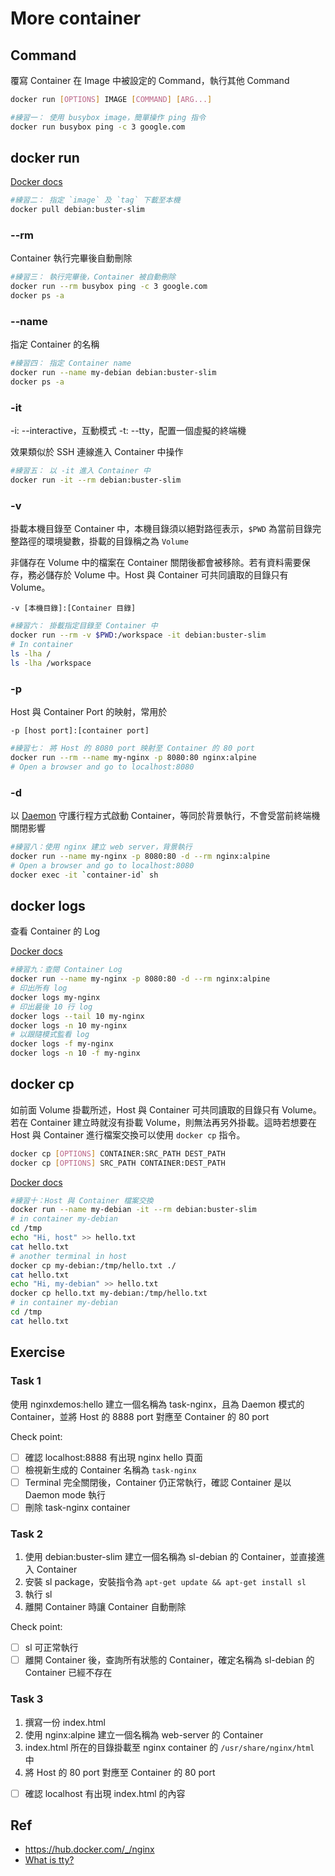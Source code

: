 # More container

## Command

覆寫 Container 在 Image 中被設定的 Command，執行其他 Command

``` bash
docker run [OPTIONS] IMAGE [COMMAND] [ARG...]
```

```bash
#練習一： 使用 busybox image，簡單操作 ping 指令
docker run busybox ping -c 3 google.com
```

## docker run

[Docker docs](https://docs.docker.com/engine/reference/commandline/run/)

```bash
#練習二： 指定 `image` 及 `tag` 下載至本機
docker pull debian:buster-slim
```

### --rm

Container 執行完畢後自動刪除

```bash
#練習三： 執行完畢後，Container 被自動刪除
docker run --rm busybox ping -c 3 google.com
docker ps -a
```

### --name

指定 Container 的名稱

```bash
#練習四： 指定 Container name
docker run --name my-debian debian:buster-slim
docker ps -a
```

### -it

-i: --interactive，互動模式
-t: --tty，配置一個虛擬的終端機

效果類似於 SSH 連線進入 Container 中操作

```bash
#練習五： 以 -it 進入 Container 中
docker run -it --rm debian:buster-slim
```

### -v

掛載本機目錄至 Container 中，本機目錄須以絕對路徑表示，```$PWD``` 為當前目錄完整路徑的環境變數，掛載的目錄稱之為 ```Volume```

非儲存在 Volume 中的檔案在 Container 關閉後都會被移除。若有資料需要保存，務必儲存於 Volume 中。Host 與 Container 可共同讀取的目錄只有 Volume。

```-v [本機目錄]:[Container 目錄]```

```bash
#練習六： 掛載指定目錄至 Container 中
docker run --rm -v $PWD:/workspace -it debian:buster-slim
# In container
ls -lha /
ls -lha /workspace
```

### -p

Host 與 Container Port 的映射，常用於

```-p [host port]:[container port]```

```bash
#練習七： 將 Host 的 8080 port 映射至 Container 的 80 port
docker run --rm --name my-nginx -p 8080:80 nginx:alpine
# Open a browser and go to localhost:8080
```

### -d

以 [Daemon](https://zh.wikipedia.org/wiki/%E5%AE%88%E6%8A%A4%E8%BF%9B%E7%A8%8B) 守護行程方式啟動 Container，等同於背景執行，不會受當前終端機關閉影響

```bash
#練習八：使用 nginx 建立 web server，背景執行
docker run --name my-nginx -p 8080:80 -d --rm nginx:alpine 
# Open a browser and go to localhost:8080
docker exec -it `container-id` sh
```

## docker logs

查看 Container 的 Log

[Docker docs](https://docs.docker.com/engine/reference/commandline/logs/)

```bash
#練習九：查閱 Container Log
docker run --name my-nginx -p 8080:80 -d --rm nginx:alpine 
# 印出所有 log
docker logs my-nginx
# 印出最後 10 行 log
docker logs --tail 10 my-nginx
docker logs -n 10 my-nginx
# 以跟隨模式監看 log
docker logs -f my-nginx
docker logs -n 10 -f my-nginx
```

## docker cp

如前面 Volume 掛載所述，Host 與 Container 可共同讀取的目錄只有 Volume。若在 Container 建立時就沒有掛載 Volume，則無法再另外掛載。這時若想要在 Host 與 Container 進行檔案交換可以使用 ```docker cp``` 指令。

```bash
docker cp [OPTIONS] CONTAINER:SRC_PATH DEST_PATH
docker cp [OPTIONS] SRC_PATH CONTAINER:DEST_PATH
```

[Docker docs](https://docs.docker.com/engine/reference/commandline/cp/)

```bash
#練習十：Host 與 Container 檔案交換
docker run --name my-debian -it --rm debian:buster-slim
# in container my-debian
cd /tmp
echo "Hi, host" >> hello.txt
cat hello.txt
# another terminal in host
docker cp my-debian:/tmp/hello.txt ./
cat hello.txt
echo "Hi, my-debian" >> hello.txt
docker cp hello.txt my-debian:/tmp/hello.txt
# in container my-debian
cd /tmp
cat hello.txt
```

## Exercise

### Task 1

使用 nginxdemos:hello 建立一個名稱為 task-nginx，且為 Daemon 模式的 Container，並將 Host 的 8888 port 對應至 Container 的 80 port

Check point:

- [ ] 確認 localhost:8888 有出現 nginx hello 頁面
- [ ] 檢視新生成的 Container 名稱為 ```task-nginx```
- [ ] Terminal 完全關閉後，Container 仍正常執行，確認 Container 是以 Daemon mode 執行
- [ ] 刪除 task-nginx container

### Task 2

1. 使用 debian:buster-slim 建立一個名稱為 sl-debian 的 Container，並直接進入 Container
2. 安裝 sl package，安裝指令為 ```apt-get update && apt-get install sl```
3. 執行 sl
4. 離開 Container 時讓 Container 自動刪除

Check point:

- [ ] sl 可正常執行
- [ ] 離開 Container 後，查詢所有狀態的 Container，確定名稱為 sl-debian 的 Container 已經不存在

### Task 3

1. 撰寫一份 index.html
2. 使用 nginx:alpine 建立一個名稱為 web-server 的 Container
3. index.html 所在的目錄掛載至 nginx container 的 ```/usr/share/nginx/html``` 中
4. 將 Host 的 80 port 對應至 Container 的 80 port

- [ ] 確認 localhost 有出現 index.html 的內容

## Ref

- https://hub.docker.com/_/nginx
- [What is tty?](https://flykof.pixnet.net/blog/post/24277709)
